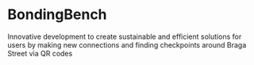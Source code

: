 # BondingBench
Innovative development to create sustainable and efficient solutions for users by making new connections and finding checkpoints around Braga Street via QR codes
